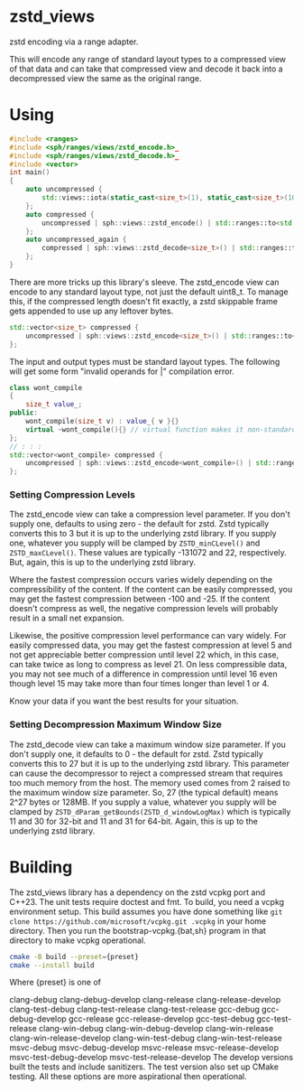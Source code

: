 # zstd_views

zstd encoding via a range adapter.

This will encode any range of standard layout types to a compressed view of 
that data and can take that compressed view and decode it back into a 
decompressed view the same as the original range.

# Using

```c++
#include <ranges>
#include <sph/ranges/views/zstd_encode.h>_
#include <sph/ranges/views/zstd_decode.h>_
#include <vector>
int main()
{
    auto uncompressed { 
        std::views::iota(static_cast<size_t>(1), static_cast<size_t>(1001)) | std::ranges::to<std::vector>()
    };
    auto compressed { 
        uncompressed | sph::views::zstd_encode() | std::ranges::to<std::vector>()
    };
    auto uncompressed_again { 
        compressed | sph::views::zstd_decode<size_t>() | std::ranges::to<std::vector>()
    };
}
```

There are more tricks up this library's sleeve. The zstd_encode view can encode
to any standard layout type, not just the default uint8_t. To manage this, if
the compressed length doesn't fit exactly, a zstd skippable frame gets appended
to use up any leftover bytes.

```c++
std::vector<size_t> compressed { 
    uncompressed | sph::views::zstd_encode<size_t>() | std::ranges::to<std::vector>()
};
```

The input and output types must be standard layout types. The following will get some 
form "invalid operands for |" compilation error.

```c++
class wont_compile
{
    size_t value_;
public:
    wont_compile(size_t v) : value_{ v }{}
    virtual ~wont_compile(){} // virtual function makes it non-standard layout
};
// : : :
std::vector<wont_compile> compressed { 
    uncompressed | sph::views::zstd_encode<wont_compile>() | std::ranges::to<std::vector>()
};
```


### Setting Compression Levels

The zstd_encode view can take a compression level parameter. If you don't 
supply one, defaults to using zero - the default for zstd. Zstd typically
converts this to 3 but it is up to the underlying zstd library. If you supply
one, whatever you supply will be clamped by `ZSTD_minCLevel()` and 
`ZSTD_maxCLevel()`. These values are typically -131072 and 22, respectively.
But, again, this is up to the underlying zstd library. 

Where the fastest compression occurs varies widely depending on the
compressibility of the content. If the content can be easily compressed,
you may get the fastest compression between -100 and -25. If the content
doesn't compress as well, the negative compression levels will probably
result in a small net expansion.

Likewise, the positive compression level performance can vary widely.
For easily compressed data, you may get the fastest compression at
level 5 and not get appreciable better compression until level 22
which, in this case, can take twice as long to compress as level 21.
On less compressible data, you may not see much of a difference in
compression until level 16 even though level 15 may take more than
four times longer than level 1 or 4.

Know your data if you want the best results for your situation.

### Setting Decompression Maximum Window Size

The zstd_decode view can take a maximum window size parameter. If you don't
supply one, it defaults to 0 - the default for zstd. Zstd typically
converts this to 27 but it is up to the underlying zstd library. This parameter
can cause the decompressor to reject a compressed stream that requires too much
memory from the host. The memory used comes from 2 raised to the maximum window
size parameter. So, 27 (the typical default) means 2^27 bytes or 128MB. If you 
supply a value, whatever you supply will be clamped by 
`ZSTD_dParam_getBounds(ZSTD_d_windowLogMax)` which is typically 11 and 30 for 
32-bit and 11 and 31 for 64-bit. Again, this is up to the underlying zstd
library.

# Building

The zstd_views library has a dependency on the zstd vcpkg port and C++23. The
unit tests require doctest and fmt. To build, you need a vcpkg environment
setup. This build assumes you have done something like
`git clone https://github.com/microsoft/vcpkg.git .vcpkg` in your home 
directory. Then you run the bootstrap-vcpkg.{bat,sh} program in that 
directory to make vcpkg operational.

```sh
cmake -B build --preset={preset}
cmake --install build 
```

Where {preset} is one of

clang-debug
clang-debug-develop
clang-release
clang-release-develop
clang-test-debug
clang-test-release
clang-test-release
gcc-debug
gcc-debug-develop
gcc-release
gcc-release-develop
gcc-test-debug
gcc-test-release
clang-win-debug
clang-win-debug-develop
clang-win-release
clang-win-release-develop
clang-win-test-debug
clang-win-test-release
msvc-debug
msvc-debug-develop
msvc-release
msvc-release-develop
msvc-test-debug-develop
msvc-test-release-develop
The develop versions built the tests and include sanitizers. The test version also set up CMake testing. All these options are more aspirational then operational.
